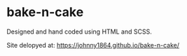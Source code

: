 # bake-n-cake

Designed and hand coded using HTML and SCSS.

Site delopyed at: https://johnny1864.github.io/bake-n-cake/
